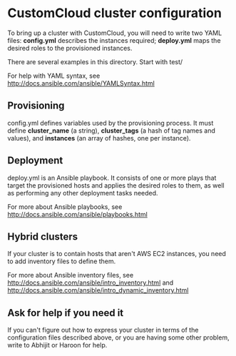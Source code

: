 CustomCloud cluster configuration
=================================

To bring up a cluster with CustomCloud, you will need to write two YAML
files: **config.yml** describes the instances required; **deploy.yml**
maps the desired roles to the provisioned instances.

There are several examples in this directory. Start with test/

For help with YAML syntax, see
http://docs.ansible.com/ansible/YAMLSyntax.html

Provisioning
------------

config.yml defines variables used by the provisioning process. It must
define **cluster_name** (a string), **cluster_tags** (a hash of tag
names and values), and **instances** (an array of hashes, one per
instance).

Deployment
----------

deploy.yml is an Ansible playbook. It consists of one or more plays that
target the provisioned hosts and applies the desired roles to them, as
well as performing any other deployment tasks needed.

For more about Ansible playbooks, see
http://docs.ansible.com/ansible/playbooks.html

Hybrid clusters
---------------

If your cluster is to contain hosts that aren't AWS EC2 instances, you
need to add inventory files to define them.

For more about Ansible inventory files, see
http://docs.ansible.com/ansible/intro_inventory.html and
http://docs.ansible.com/ansible/intro_dynamic_inventory.html

Ask for help if you need it
---------------------------

If you can't figure out how to express your cluster in terms of the
configuration files described above, or you are having some other
problem, write to Abhijit or Haroon for help.
